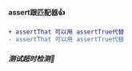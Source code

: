 #### assert跟匹配器:+1:
```diff
+ assertThat 可以用 assertTrue代替 
- assertThat 可以用 assertTrue代替 
```

##### 测试超时检测:dvd: 